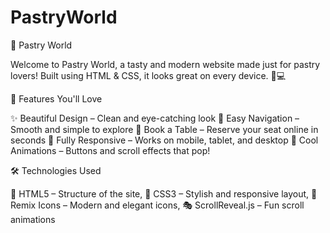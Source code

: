 # PastryWorld
🍰 Pastry World 

Welcome to Pastry World, a tasty and modern website made just for pastry lovers! Built using HTML & CSS, it looks great on every device. 📱💻

🚀 Features You'll Love

✨ Beautiful Design – Clean and eye-catching look
🧭 Easy Navigation – Smooth and simple to explore
📅 Book a Table – Reserve your seat online in seconds
📱 Fully Responsive – Works on mobile, tablet, and desktop
🎉 Cool Animations – Buttons and scroll effects that pop!

🛠️ Technologies Used

📜 HTML5 – Structure of the site,
🎨 CSS3 – Stylish and responsive layout,
💠 Remix Icons – Modern and elegant icons,
🎭 ScrollReveal.js – Fun scroll animations
